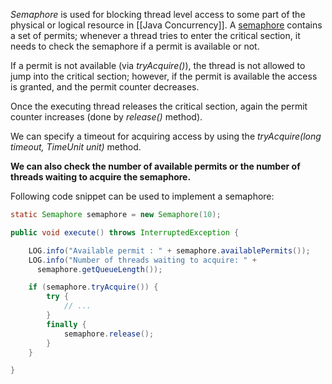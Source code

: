 _Semaphore_ is used for blocking thread level access to some part of the physical or logical resource in [[Java Concurrency]]. A [semaphore](https://www.baeldung.com/cs/semaphore) contains a set of permits; whenever a thread tries to enter the critical section, it needs to check the semaphore if a permit is available or not.

If a permit is not available (via _tryAcquire()_), the thread is not allowed to jump into the critical section; however, if the permit is available the access is granted, and the permit counter decreases.

Once the executing thread releases the critical section, again the permit counter increases (done by _release()_ method).

We can specify a timeout for acquiring access by using the _tryAcquire(long timeout, TimeUnit unit)_ method.

**We can also check the number of available permits or the number of threads waiting to acquire the semaphore.**

Following code snippet can be used to implement a semaphore:

```java
static Semaphore semaphore = new Semaphore(10);

public void execute() throws InterruptedException {

    LOG.info("Available permit : " + semaphore.availablePermits());
    LOG.info("Number of threads waiting to acquire: " + 
      semaphore.getQueueLength());

    if (semaphore.tryAcquire()) {
        try {
            // ...
        }
        finally {
            semaphore.release();
        }
    }

}
```
